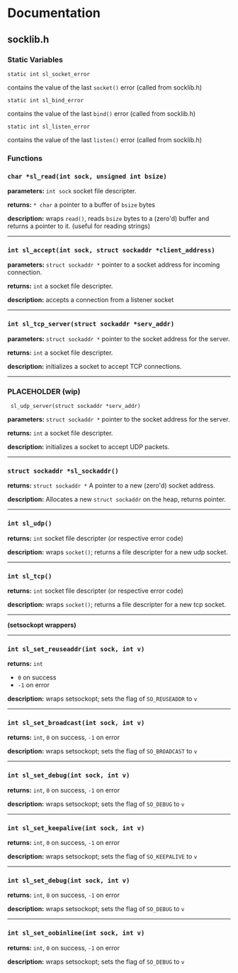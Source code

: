 # Documentation

## socklib.h

### **Static Variables**

`static int sl_socket_error`

contains the value of the last `socket()` error (called from socklib.h)

`static int sl_bind_error`

contains the value of the last `bind()` error (called from socklib.h)

`static int sl_listen_error`

contains the value of the last `listen()` error (called from socklib.h)

### **Functions**


### `char *sl_read(int sock, unsigned int bsize)`

**parameters:** `int sock` socket file descripter.

**returns:** `* char` a pointer to a buffer of `bsize` bytes

**description:** wraps `read()`, reads `bsize` bytes to a (zero'd) buffer and returns a pointer to it. (useful for reading strings)

---

### `int sl_accept(int sock, struct sockaddr *client_address)`

**parameters:** `struct sockaddr *` pointer to a socket address for incoming connection.

**returns:** `int` a socket file descripter.

**description:** accepts a connection from a listener socket 

---

### `int sl_tcp_server(struct sockaddr *serv_addr)`

**parameters:** `struct sockaddr *` pointer to the socket address for the server.

**returns:** `int` a socket file descripter.

**description:** initializes a socket to accept TCP connections. 

---

### PLACEHOLDER (wip)

` sl_udp_server(struct sockaddr *serv_addr)`

**parameters:** `struct sockaddr *` pointer to the socket address for the server.

**returns:** `int` a socket file descripter.

**description:** initializes a socket to accept UDP packets. 

---

### `struct sockaddr *sl_sockaddr()`

**returns:** `struct sockaddr *` A pointer to a new (zero'd) socket address.

**description:** Allocates a new `struct sockaddr` on the heap, returns pointer. 

---


### `int sl_udp()`

**returns:** `int` socket file descripter (or respective error code)

**description:** wraps `socket()`; returns a file descripter for a new udp socket. 

---

### `int sl_tcp()`

**returns:** `int` socket file descripter (or respective error code)

**description:** wraps `socket()`; returns a file descripter for a new tcp socket. 

---

**(setsockopt wrappers)**

---

### `int sl_set_reuseaddr(int sock, int v)`

**returns:** `int`

* `0` on success
* `-1` on error

**description:** wraps setsockopt; sets the flag of `SO_REUSEADDR` to `v` 

---

### `int sl_set_broadcast(int sock, int v)`

**returns:** `int`, `0` on success, `-1` on error

**description:** wraps setsockopt; sets the flag of `SO_BROADCAST` to `v` 

---

### `int sl_set_debug(int sock, int v)`

**returns:** `int`, `0` on success, `-1` on error

**description:** wraps setsockopt; sets the flag of `SO_DEBUG` to `v` 

---

### `int sl_set_keepalive(int sock, int v)`

**returns:** `int`, `0` on success, `-1` on error

**description:** wraps setsockopt; sets the flag of `SO_KEEPALIVE` to `v` 

---

### `int sl_set_debug(int sock, int v)`

**returns:** `int`, `0` on success, `-1` on error

**description:** wraps setsockopt; sets the flag of `SO_DEBUG` to `v` 

---

### `int sl_set_oobinline(int sock, int v)`

**returns:** `int`, `0` on success, `-1` on error

**description:** wraps setsockopt; sets the flag of `SO_DEBUG` to `v` 

